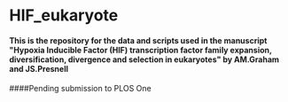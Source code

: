 # HIF_eukaryote
#### This is the repository for the data and scripts used in the manuscript "Hypoxia Inducible Factor (HIF) transcription factor family expansion, diversification, divergence and selection in eukaryotes" by AM.Graham and JS.Presnell

####Pending submission to PLOS One

